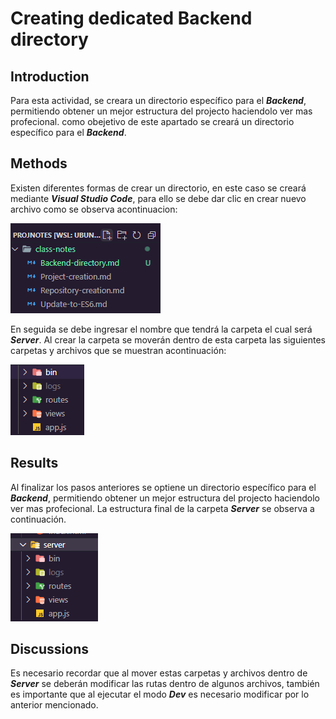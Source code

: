 # Creating dedicated Backend directory

## Introduction
Para esta actividad, se creara un directorio específico para el ***Backend***, permitiendo obtener un mejor estructura del projecto haciendolo ver mas profecional. como obejetivo de este apartado se creará un directorio específico para el ***Backend***.

## Methods
Existen diferentes formas de crear un directorio, en este caso se creará mediante ***Visual Studio Code***, para ello se debe dar clic en crear nuevo archivo como se observa acontinuacion:

 ![Figure 1](/public/img/BD.png)

En seguida se debe ingresar el nombre que tendrá la carpeta el cual será ***Server***. Al crear la carpeta se moverán dentro de esta carpeta las siguientes carpetas y archivos que se muestran acontinuación:

 ![Figure 2](/public/img/BD1.png)


## Results
Al finalizar los pasos anteriores se optiene un directorio específico para el ***Backend***, permitiendo obtener un mejor estructura del projecto haciendolo ver mas profecional. La estructura final de la carpeta ***Server*** se observa a continuación.

![Figure 2](/public/img/BD2.png)


## Discussions
Es necesario recordar que al mover estas carpetas y archivos dentro de ***Server*** se deberán modificar las rutas dentro de algunos archivos, también es importante que al ejecutar el modo ***Dev*** es necesario modificar por lo anterior mencionado.

